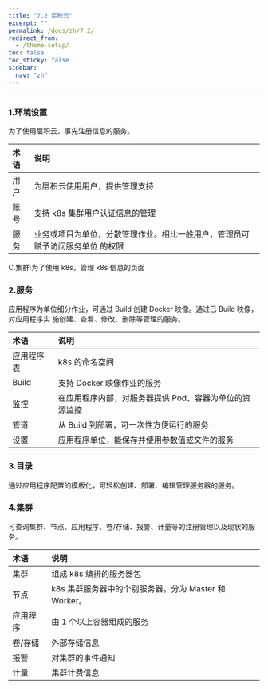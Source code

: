 ```yaml
---
title: "7.2 层积云"
excerpt: ""
permalink: /docs/zh/7.2/
redirect_from:
  - /theme-setup/
toc: false
toc_sticky: false
sidebar:
  nav: "zh"
---
```


---
### 1.环境设置

为了使用层积云，事先注册信息的服务。

| **术语** | **说明** |
| :--- | :--- |
| 用户 | 为层积云使用用户，提供管理支持 |
| 账号 | 支持 k8s 集群用户认证信息的管理 |
| 服务 | 业务或项目为单位，分散管理作业。相比一般用户，管理员可赋予访问服务单位 的权限 |

C.集群:为了使用 k8s，管理 k8s 信息的页面

### 2.服务

应用程序为单位细分作业，可通过 Build 创建 Docker 映像。通过已 Build 映像，对应用程序实 施创建、查看、修改、删除等管理的服务。

| **术语** | **说明** |
| :--- | :--- |
| 应用程序表 | k8s 的命名空间 |
| Build | 支持 Docker 映像作业的服务 |
| 监控 | 在应用程序内部，对服务器提供 Pod、容器为单位的资源监控 |
| 管道 | 从 Build 到部署，可一次性方便运行的服务 |
| 设置 | 应用程序单位，能保存并使用参数值或文件的服务 |

### 3.目录

通过应用程序配置的模板化，可轻松创建、部署、编辑管理服务器的服务。

### 4.集群

可查询集群、节点、应用程序、卷/存储、报警、计量等的注册管理以及现状的服务。

| **术语** | **说明** |
| :--- | :--- |
| 集群 | 组成 k8s 编排的服务器包 |
| 节点 | k8s 集群服务器中的个别服务器。分为 Master 和 Worker。 |
| 应用程序 | 由 1 个以上容器组成的服务 |
| 卷/存储 | 外部存储信息 |
| 报警 | 对集群的事件通知 |
| 计量 | 集群计费信息 |
